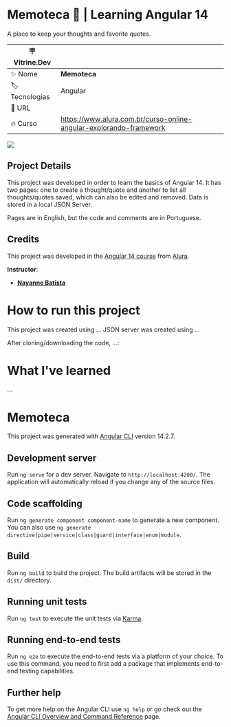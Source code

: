# Memoteca 💭 | Learning Angular 14

A place to keep your thoughts and favorite quotes.

| :placard: Vitrine.Dev |     |
| -------------  | --- |
| :sparkles: Nome        | **Memoteca**
| :label: Tecnologias | Angular
| :rocket: URL         | 
| :fire: Curso     | https://www.alura.com.br/curso-online-angular-explorando-framework

![](https://user-images.githubusercontent.com/19349339/199507846-20774e82-6e0d-46ff-ac2d-608e09ba0ce1.png#vitrinedev)

## Project Details

This project was developed in order to learn the basics of Angular 14. It has two pages: one to create a thought/quote and another to list all thoughts/quotes saved, which can also be edited and removed. Data is stored in a local JSON Server.

Pages are in English, but the code and comments are in Portuguese.

## Credits

This project was developed in the [Angular 14 course](https://www.alura.com.br/curso-online-angular-explorando-framework) from [Alura](https://www.alura.com.br).

**Instructor**: 
- **[Nayanne Batista](https://www.linkedin.com/in/nayannebatista/)**

# How to run this project
This project was created using ... JSON server was created using ...

After cloning/downloading the code, ...:

# What I've learned
...

# Memoteca

This project was generated with [Angular CLI](https://github.com/angular/angular-cli) version 14.2.7.

## Development server

Run `ng serve` for a dev server. Navigate to `http://localhost:4200/`. The application will automatically reload if you change any of the source files.

## Code scaffolding

Run `ng generate component component-name` to generate a new component. You can also use `ng generate directive|pipe|service|class|guard|interface|enum|module`.

## Build

Run `ng build` to build the project. The build artifacts will be stored in the `dist/` directory.

## Running unit tests

Run `ng test` to execute the unit tests via [Karma](https://karma-runner.github.io).

## Running end-to-end tests

Run `ng e2e` to execute the end-to-end tests via a platform of your choice. To use this command, you need to first add a package that implements end-to-end testing capabilities.

## Further help

To get more help on the Angular CLI use `ng help` or go check out the [Angular CLI Overview and Command Reference](https://angular.io/cli) page.
